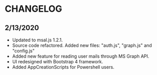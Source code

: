 # CHANGELOG

## 2/13/2020

* Updated to msal.js 1.2.1.
* Source code refactored. Added new files: "auth.js", "graph.js" and "config.js"
* Added new feature for reading user mails through MS Graph API.
* UI redesigned with Bootstrap 4 framework.
* Added AppCreationScripts for Powershell users.
